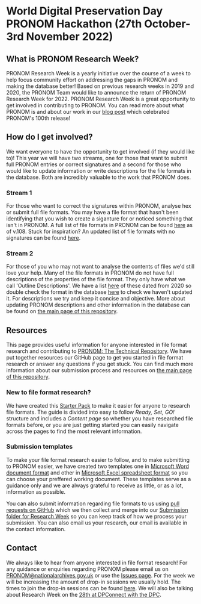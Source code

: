 # World Digital Preservation Day PRONOM Hackathon (27th October- 3rd November 2022)

## What is PRONOM Research Week?

PRONOM Research Week is a yearly initiative over the course of a week to help focus community effort on addressing the gaps in PRONOM and making the database better! Based on previous research weeks in 2019 and 2020, the PRONOM Team would like to announce the return of PRONOM Research Week for 2022. PRONOM Research Week is a great opportunity to get involved in contributing to PRONOM. You can read more about what PRONOM is and about our work in our [blog post](https://blog.nationalarchives.gov.uk/pronom-a-database-centenary/) which celebrated PRONOM's 100th release!

## How do I get involved?

We want everyone to have the opportunity to get involved (if they would like to)! This year we will have two streams, one for those that want to submit full PRONOM entries or correct signatures and a second for those who would like to update information or write descriptions for the file formats in the database. Both are incredibly valuable to the work that PRONOM does.

### Stream 1

For those who want to correct the signatures within PRONOM, analyse hex or submit full file formats. You may have a file format that hasn't been identifying that you wish to create a siganture for or noticed something that isn't in PRONOM. A full list of file formats in PRONOM can be found [here](https://github.com/digital-preservation/PRONOM_Research/blob/main/Resources/All_formats_lists/pronom_formats_v108.csv) as of v.108. Stuck for inspiration? An updated list of file formats with no signatures can be found [here](https://github.com/digital-preservation/PRONOM_Research/blob/main/Resources/formats_without_signatures/formats_without_signatures_october_2022.csv).

### Stream 2

For those of you who may not want to analyse the contents of files we'd still love your help. Many of the file formats in PRONOM do not have full descriptions of the properties of the file format. They only have what we call 'Outline Descriptions'. We have a list [here](https://github.com/digital-preservation/pronom-research-week/blob/master/formats_with_outline_descriptions_only.csv) of these dated from 2020 so double check the format in the database [here](https://www.nationalarchives.gov.uk/PRONOM/PUID/proPUIDSearch.aspx?status=new) to check we haven't updated it. For descriptions we try and keep it concise and objective. More about updating PRONOM descriptions and other information in the database can be found on [the main page of this repository](https://github.com/digital-preservation/PRONOM_Research).

## Resources

This page provides useful information for anyone interested in file format research and contributing to [PRONOM: The Technical Repository](https://www.nationalarchives.gov.uk/PRONOM/Default.aspx). We have put together resources our GitHub page to get you started in file format research or answer any questions if you get stuck. You can find much more information about our submission process and resources on [the main page of this repository](https://github.com/digital-preservation/PRONOM_Research).

### New to file format research?

We have created this [Starter Pack](https://github.com/digital-preservation/PRONOM_Research/blob/main/Resources/PRONOM%20Starter%20Guide%20(1).pdf) to make it easier for anyone to research file formats. The guide is divided into easy to follow _Ready, Set, GO!_ structure and includes a _Content page_ so whether you have researched file formats before, or you are just getting started you can easily navigate across the pages to find the most relevant information.

### Submission templates
To make your file format research easier to follow, and to make submitting to PRONOM easier, we have created two templates one in [Microsoft Word document format](https://github.com/digital-preservation/PRONOM_Research/blob/main/Resources/PRONOM%20Submission%20template.docx) and other in [Microsoft Excel spreadsheet format](https://github.com/digital-preservation/PRONOM_Research/blob/main/Resources/PRONOM%20Submission%20Temple_spreadsheet.xlsx) so you can choose your preffered working document. These templates serve as a guidance only and we are always grateful to receive as little, or as a lot, information as possible.

You can also submit information regarding file formats to us using [pull requests on GitHub](https://github.com/digital-preservation/PRONOM_Research/pulls) which we then collect and merge into our [Submission folder for Research Week](https://github.com/digital-preservation/PRONOM_Research/tree/main/PRONOM_Research_Week/Research_Week_2022) so you can keep track of how we process your submission. You can also email us your research, our email is available in the contact information.

## Contact
We always like to hear from anyone interested in file format research! For any quidance or enquiries regarding PRONOM please email us on PRONOM@nationalarchives.gov.uk or use the [Issues page](https://github.com/digital-preservation/PRONOM_Research/issues). For the week we will be increasing the amount of drop-in sessions we usually hold. The times to join the drop-in sessions can be found [here](https://github.com/digital-preservation/PRONOM_Research/blob/main/Resources/drop-in.md).
We will also be talking about Research Week on the [28th at DPConnect with the DPC](https://www.dpconline.org/events/eventdetail/48/-/dpclinic-october-pronom-special).
